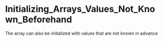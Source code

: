 # Initializing_Arrays_Values_Not_Known_Beforehand
The array can also be initialized with values that are not known in advance
